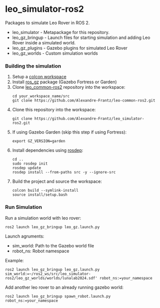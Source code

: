 # leo_simulator-ros2
Packages to simulate Leo Rover in ROS 2.
* leo_simulator - Metapackage for this repository.
* leo_gz_bringup - Launch files for starting simulation and adding Leo Rover inside a simulated world.
* leo_gz_plugins - Gazebo plugins for simulated Leo Rover
* leo_gz_worlds - Custom simulation worlds
  
### Building the simulation

1. Setup a [colcon workspace](https://docs.ros.org/en/humble/Tutorials/Beginner-Client-Libraries/Creating-A-Workspace/Creating-A-Workspace.html)
2. Install [ros_gz](https://github.com/gazebosim/ros_gz) package (Gazebo Fortress or Garden)
3. Clone [leo_common-ros2](https://github.com/LeoRover/leo_common-ros2) repository into the workspace:
   ```
   cd your_workspace_name/src
   git clone https://github.com/Alexandre-Frantz/leo-common-ros2.git
   ```
4. Clone this repository into the workspace:
   ```
   git clone https://github.com/Alexandre-Frantz/leo_simulator-ros2.git
   ```
5. If using Gazebo Garden (skip this step if using Fortress):
   ```
   export GZ_VERSION=garden
   ```
7. Install dependencies using [rosdep](https://docs.ros.org/en/humble/Tutorials/Intermediate/Rosdep.html#how-do-i-use-the-rosdep-tool):
   ```
   cd ..
   sudo rosdep init
   rosdep update
   rosdep install --from-paths src -y --ignore-src
   ```
8. Build the project and source the workspace:
   ```
   colcon build --symlink-install
   source install/setup.bash
   ```
### Run Simulation
Run a simulation world with leo rover:
   ```
   ros2 launch leo_gz_bringup leo_gz.launch.py
   ```
  Launch agruments:
  * sim_world: Path to the Gazebo world file 
  * robot_ns: Robot namespace
    
  Example:
   ```
   ros2 launch leo_gz_bringup leo_gz.launch.py sim_world:=~/ros2_ws/src/leo_simulator-ros2/leo_gz_worlds/worlds/lunalab2024.sdf' robot_ns:=your_namespace
   ```
Add another leo rover to an already running gazebo world:
   ```
   ros2 launch leo_gz_bringup spawn_robot.launch.py robot_ns:=your_namespace
   ```
